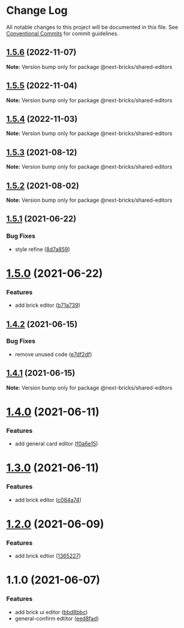 # Change Log

All notable changes to this project will be documented in this file.
See [Conventional Commits](https://conventionalcommits.org) for commit guidelines.

## [1.5.6](https://github.com/easyops-cn/next-basics/compare/@next-bricks/shared-editors@1.5.5...@next-bricks/shared-editors@1.5.6) (2022-11-07)

**Note:** Version bump only for package @next-bricks/shared-editors





## [1.5.5](https://github.com/easyops-cn/next-basics/compare/@next-bricks/shared-editors@1.5.4...@next-bricks/shared-editors@1.5.5) (2022-11-04)

**Note:** Version bump only for package @next-bricks/shared-editors





## [1.5.4](https://github.com/easyops-cn/next-basics/compare/@next-bricks/shared-editors@1.5.3...@next-bricks/shared-editors@1.5.4) (2022-11-03)

**Note:** Version bump only for package @next-bricks/shared-editors





## [1.5.3](https://github.com/easyops-cn/next-basics/compare/@next-bricks/shared-editors@1.5.2...@next-bricks/shared-editors@1.5.3) (2021-08-12)

**Note:** Version bump only for package @next-bricks/shared-editors





## [1.5.2](https://github.com/easyops-cn/next-basics/compare/@next-bricks/shared-editors@1.5.1...@next-bricks/shared-editors@1.5.2) (2021-08-02)

**Note:** Version bump only for package @next-bricks/shared-editors





## [1.5.1](https://github.com/easyops-cn/next-basics/compare/@next-bricks/shared-editors@1.5.0...@next-bricks/shared-editors@1.5.1) (2021-06-22)


### Bug Fixes

* style refine ([8d7a859](https://github.com/easyops-cn/next-basics/commit/8d7a8592d1fd831dd1434dbb4948354c83346cb6))





# [1.5.0](https://github.com/easyops-cn/next-basics/compare/@next-bricks/shared-editors@1.4.2...@next-bricks/shared-editors@1.5.0) (2021-06-22)


### Features

* add brick editor ([b71a739](https://github.com/easyops-cn/next-basics/commit/b71a7396ac1a6dbac56a4a858535d772bce74e59))





## [1.4.2](https://github.com/easyops-cn/next-basics/compare/@next-bricks/shared-editors@1.4.1...@next-bricks/shared-editors@1.4.2) (2021-06-15)


### Bug Fixes

* remove unused code ([e7df2df](https://github.com/easyops-cn/next-basics/commit/e7df2dfc0416d752ae861e4cff095baaaf242c1d))





## [1.4.1](https://github.com/easyops-cn/next-basics/compare/@next-bricks/shared-editors@1.4.0...@next-bricks/shared-editors@1.4.1) (2021-06-15)

**Note:** Version bump only for package @next-bricks/shared-editors





# [1.4.0](https://github.com/easyops-cn/next-basics/compare/@next-bricks/shared-editors@1.3.0...@next-bricks/shared-editors@1.4.0) (2021-06-11)


### Features

* add general card editor ([f0a6e15](https://github.com/easyops-cn/next-basics/commit/f0a6e15138ae33434631fe1ec17db1afb16553f7))





# [1.3.0](https://github.com/easyops-cn/next-basics/compare/@next-bricks/shared-editors@1.2.0...@next-bricks/shared-editors@1.3.0) (2021-06-11)


### Features

* add brick editor ([c084a74](https://github.com/easyops-cn/next-basics/commit/c084a746ecb5822675f0113282b84caa64a9455d))





# [1.2.0](https://github.com/easyops-cn/next-basics/compare/@next-bricks/shared-editors@1.1.0...@next-bricks/shared-editors@1.2.0) (2021-06-09)


### Features

* add brick edtior ([1365227](https://github.com/easyops-cn/next-basics/commit/1365227ae508833eee530539662093952d8f07c2))





# 1.1.0 (2021-06-07)


### Features

* add brick ui editor ([bbd8bbc](https://github.com/easyops-cn/next-basics/commit/bbd8bbcbef3693a90dac539d264dbff34d52b788))
* general-confirm edtitor ([eed8fad](https://github.com/easyops-cn/next-basics/commit/eed8fad76cfe09b4555413260df18339f39e5237))
